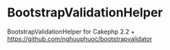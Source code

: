BootstrapValidationHelper
=========================

BootstrapValidationHelper for Cakephp 2.2 + https://github.com/nghuuphuoc/bootstrapvalidator
